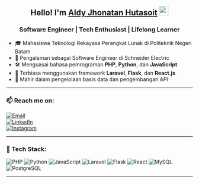 <h2 align="center">Hello! I'm <a href="https://www.linkedin.com/in/aldyjhonatanhutasoit/">Aldy Jhonatan Hutasoit</a> <img src="https://media.giphy.com/media/hvRJCLFzcasrR4ia7z/giphy.gif" width="25"></h2>
<h3 align="center">Software Engineer | Tech Enthusiast | Lifelong Learner</h3>

- 🎓 Mahasiswa Teknologi Rekayasa Perangkat Lunak di Politeknik Negeri Batam  
- 💼 Pengalaman sebagai Software Engineer di Schneider Electric  
- 🛠️ Menguasai bahasa pemrograman **PHP**, **Python**, dan **JavaScript**  
- 🚀 Terbiasa menggunakan framework **Laravel**, **Flask**, dan **React.js**  
- 💾 Mahir dalam pengelolaan basis data dan pengembangan API  

---

### 📫 Reach me on:
[![Email](https://img.shields.io/badge/Email-EA4335?style=for-the-badge&logo=gmail&logoColor=white)](mailto:Aldyjhonatanhutasoit.my.id)  
[![LinkedIn](https://img.shields.io/badge/LinkedIn-0077B5?style=for-the-badge&logo=linkedin&logoColor=white)](https://www.linkedin.com/in/aldyjhonatanhutasoit)  
[![Instagram](https://img.shields.io/badge/Instagram-E4405F?style=for-the-badge&logo=instagram&logoColor=white)](https://www.instagram.com/dyy.azure)

---

### 🚀 Tech Stack:
![PHP](https://img.shields.io/badge/PHP-777BB4?style=for-the-badge&logo=php&logoColor=white)
![Python](https://img.shields.io/badge/Python-3776AB?style=for-the-badge&logo=python&logoColor=white)
![JavaScript](https://img.shields.io/badge/JavaScript-F7DF1E?style=for-the-badge&logo=javascript&logoColor=black)
![Laravel](https://img.shields.io/badge/Laravel-FF2D20?style=for-the-badge&logo=laravel&logoColor=white)
![Flask](https://img.shields.io/badge/Flask-000000?style=for-the-badge&logo=flask&logoColor=white)
![React](https://img.shields.io/badge/React-20232A?style=for-the-badge&logo=react&logoColor=61DAFB)
![MySQL](https://img.shields.io/badge/MySQL-4479A1?style=for-the-badge&logo=mysql&logoColor=white)
![PostgreSQL](https://img.shields.io/badge/PostgreSQL-336791?style=for-the-badge&logo=postgresql&logoColor=white)

---

